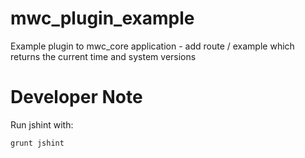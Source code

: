mwc_plugin_example
===================

Example plugin to mwc_core application - add route / example which returns the current time and system versions

Developer Note
==============

Run jshint with:

    grunt jshint
